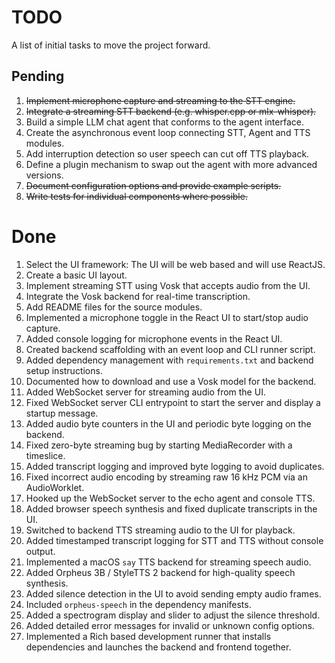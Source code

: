 # TODO

A list of initial tasks to move the project forward.

## Pending

1. ~~Implement microphone capture and streaming to the STT engine.~~
1. ~~Integrate a streaming STT backend (e.g. whisper.cpp or mlx-whisper).~~
1. Build a simple LLM chat agent that conforms to the agent interface.
1. Create the asynchronous event loop connecting STT, Agent and TTS modules.
1. Add interruption detection so user speech can cut off TTS playback.
1. Define a plugin mechanism to swap out the agent with more advanced versions.
1. ~~Document configuration options and provide example scripts.~~
1. ~~Write tests for individual components where possible.~~

# Done

1. Select the UI framework: The UI will be web based and will use ReactJS.
1. Create a basic UI layout.
1. Implement streaming STT using Vosk that accepts audio from the UI.
1. Integrate the Vosk backend for real-time transcription.
1. Add README files for the source modules.
1. Implemented a microphone toggle in the React UI to start/stop audio capture.
1. Added console logging for microphone events in the React UI.
1. Created backend scaffolding with an event loop and CLI runner script.
1. Added dependency management with `requirements.txt` and backend setup instructions.
1. Documented how to download and use a Vosk model for the backend.
1. Added WebSocket server for streaming audio from the UI.
1. Fixed WebSocket server CLI entrypoint to start the server and display a
   startup message.
1. Added audio byte counters in the UI and periodic byte logging on the backend.
1. Fixed zero-byte streaming bug by starting MediaRecorder with a timeslice.
1. Added transcript logging and improved byte logging to avoid duplicates.
1. Fixed incorrect audio encoding by streaming raw 16 kHz PCM via an AudioWorklet.
1. Hooked up the WebSocket server to the echo agent and console TTS.
1. Added browser speech synthesis and fixed duplicate transcripts in the UI.
1. Switched to backend TTS streaming audio to the UI for playback.
1. Added timestamped transcript logging for STT and TTS without console output.
1. Implemented a macOS `say` TTS backend for streaming speech audio.
1. Added Orpheus 3B / StyleTTS 2 backend for high-quality speech synthesis.
1. Added silence detection in the UI to avoid sending empty audio frames.
1. Included `orpheus-speech` in the dependency manifests.
1. Added a spectrogram display and slider to adjust the silence threshold.
1. Added detailed error messages for invalid or unknown config options.
1. Implemented a Rich based development runner that installs dependencies and
   launches the backend and frontend together.
